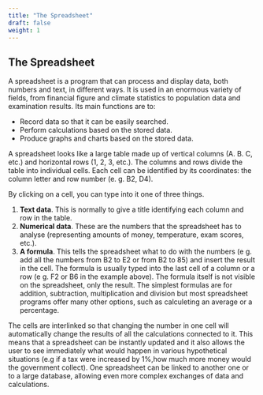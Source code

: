 ```yaml
---
title: "The Spreadsheet"
draft: false
weight: 1
---
```


## The Spreadsheet

A spreadsheet is a program that can process and display data, both numbers and text, in different ways. It is used in an enormous variety of fields, from financial figure and climate statistics to population data and examination results. Its main functions are to:

- Record data so that it can be easily searched.
- Perform calculations based on the stored data.
- Produce graphs and charts based on the stored data.

A spreadsheet looks like a large table made up of vertical columns (A. B. C, etc.) and horizontal rows (1, 2, 3, etc.). The columns and rows divide the table into individual cells. Each cell can be identified by its coordinates: the column letter and row number (e. g. B2, D4).

By clicking on a cell, you can type into it one of three things.

1. **Text data**. This is normally to give a title identifying each column and row in the table.
2. **Numerical data**. These are the numbers that the spreadsheet has to analyse (representing amounts of money, temperature, exam scores, etc.).
3. **A formula**. This tells the spreadsheet what to do with the numbers (e g. add all the numbers from B2 to E2 or from B2 to 85) and insert the result in the cell. The formula is usually typed into the last cell of a column or a row (e g. F2 or B6 in the example above). The formula itself is not visible on the spreadsheet, only the result. The simplest formulas are for addition, subtraction, multiplication and division but most spreadsheet programs offer many other options, such as calculeting an average or a percentage.

The cells are interlinked so that changing the number in one cell will automatically change the results of all the calculations connected to it. This means that a spreadsheet can be instantly updated and it also allows the user to see immediately what would happen in various hypothetical situations (e.g if a tax were increased by 1%,how much more money would the government collect). One spreadsheet can be linked to another one or to a large database, allowing even more complex exchanges of data and calculations.
